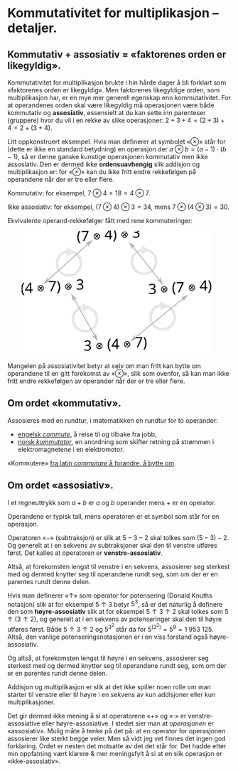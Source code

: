 # Kommutativitet for multiplikasjon &ndash; detaljer.

## Kommutativ + assosiativ = «faktorenes orden er likegyldig».

Kommutativitet for multiplikasjon brukte i hin hårde dager å bli forklart som «faktorenes orden er likegyldig». Men faktorenes likegyldige orden, som multiplikasjon har, er en mye mer generell egenskap enn kommutativitet. For at operandenes orden skal være likegyldig må operasjonen være både kommutativ og **assosiativ**, essensielt at du kan sette inn parenteser (gruppere) hvor du vil i en rekke av slike operasjoner: $2 + 3 + 4 = (2 + 3) + 4 = 2 + (3 + 4)$.

Litt oppkonstruert eksempel. Hvis man definerer at symbolet «⊗» står for (dette er ikke en standard betydning) en operasjon der $a \otimes b = (a - 1) \cdot (b - 1)$, så er denne ganske kunstige operasjonen kommutativ men ikke assosiativ. Den er dermed ikke **ordensuavhengig** slik addisjon og multiplikasjon er: for «⊗» kan du ikke fritt endre rekkefølgen på operandene når der er tre eller flere.

Kommutativ: for eksempel, $7 \otimes 4 = 18 = 4 \otimes 7$.

Ikke assosiativ: for eksempel, $(7 \otimes 4) \otimes 3 = 34$, mens $7 \otimes (4 \otimes 3) = 30$.

Ekvivalente operand-rekkefølger fått med rene kommuteringer:

&nbsp;&nbsp;&nbsp;&nbsp;&nbsp;&nbsp;&nbsp;&nbsp;<img src="figurer/ren-kommutering.svg">

Mangelen på assosiativitet betyr at selv om man fritt kan bytte om operandene til en gitt forekomst av «⊗», slik som ovenfor, så kan man ikke fritt endre rekkefølgen av operander når der er tre eller flere.


## Om ordet «kommutativ».

Assosieres med en rundtur, i matematikken en rundtur for to operander:

* [engelsk *commute*](https://dictionary.cambridge.org/dictionary/english/commute), å reise til og tilbake fra jobb;
* [norsk *kommutator*](https://snl.no/kommutator), en anordning som skifter retning på strømmen i elektromagnetene i en elektromotor.

«Kommutere» [fra latin *commutare* å forandre, å bytte om](https://naob.no/ordbok/kommutere).


## Om ordet «assosiativ».

I et regneuttrykk som $a + b$ er $a$ og $b$ operander mens $+$ er en operator.

Operandene er typisk tall, mens operatoren er et symbol som står for en operasjon.

Operatoren «−» (subtraksjon) er slik at $5-3-2$ skal tolkes som $(5-3)-2$. Og generelt at i en sekvens av subtraksjoner skal den til venstre utføres først. Det kalles at operatoren er **venstre-assosiativ**.

Altså, at forekomsten lengst til venstre i en sekvens, assosierer seg sterkest med og dermed knytter seg til operandene rundt seg, som om der er en parentes rundt denne delen.

Hvis man definerer «↑» som operator for potensering (Donald Knuths notasjon) slik at for eksempel $5↑3$ betyr $5^3$, så er det naturlig å definere den som **høyre-assosiativ** slik at for eksempel $5↑3↑2$ skal tolkes som $5↑(3↑2)$, og generelt at i en sekvens av potenseringer skal den til høyre utføres først. Både $5↑3↑2$ og $5^{3^2}$ står da for $5^{(3^2)} = 5^9 = 1\ 953\ 125$. Altså, den vanlige potenseringsnotasjonen er i en viss forstand også høyre-assosiativ.

Og altså, at forekomsten lengst til høyre i en sekvens, assosierer seg sterkest med og dermed knytter seg til operandene rundt seg, som om der er en parentes rundt denne delen.

Addisjon og multiplikasjon er slik at det ikke spiller noen rolle om man starter til venstre eller til høyre i en sekvens av kun addisjoner eller kun multiplikasjoner.

Det gir dermed ikke mening å si at operatorene «+» og «⋅» er venstre-assosiative eller høyre-assosiative. I stedet sier man at *operasjonen* er «assosiativ». Mulig måte å tenke på det på: at en operator for operasjonen assosierer like sterkt begge veier. Men så vidt jeg vet finnes det ingen god forklaring. Ordet er nesten det motsatte av det det står for. Det hadde etter min oppfatning vært klarere & mer meningsfylt å si at en slik operasjon er «ikke-assosiativ».
